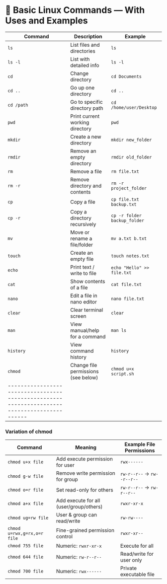 # 🐧 Basic Linux Commands — With Uses and Examples

| Command        | Description                            | Example                         |
|----------------|----------------------------------------|---------------------------------|
| `ls`           | List files and directories             | `ls`                            |
| `ls -l`        | List with detailed info                | `ls -l`                         |
| `cd`           | Change directory                       | `cd Documents`                  |
| `cd ..`        | Go up one directory                    | `cd ..`                         |
| `cd /path`     | Go to specific directory path          | `cd /home/user/Desktop`         |
| `pwd`          | Print current working directory        | `pwd`                           |
| `mkdir`        | Create a new directory                 | `mkdir new_folder`              |
| `rmdir`        | Remove an empty directory              | `rmdir old_folder`              |
| `rm`           | Remove a file                          | `rm file.txt`                   |
| `rm -r`        | Remove directory and contents          | `rm -r project_folder`          |
| `cp`           | Copy a file                            | `cp file.txt backup.txt`        |
| `cp -r`        | Copy a directory recursively           | `cp -r folder backup_folder`    |
| `mv`           | Move or rename a file/folder           | `mv a.txt b.txt`                |
| `touch`        | Create an empty file                   | `touch notes.txt`               |
| `echo`         | Print text / write to file             | `echo "Hello" >> file.txt`      |
| `cat`          | Show contents of a file                | `cat file.txt`                  |
| `nano`         | Edit a file in nano editor             | `nano file.txt`                 |
| `clear`        | Clear terminal screen                  | `clear`                         |
| `man`          | View manual/help for a command         | `man ls`                        |
| `history`      | View command history                   | `history`                       |
| `chmod`        | Change file permissions (see below)    | `chmod u+x script.sh`           |
|-------------------------------------------------------------------------------------------|

### Variation of chmod
| Command                     | Meaning                                 | Example File Permissions   |
| --------------------------- | --------------------------------------- | -------------------------- |
| `chmod u+x file`            | Add execute permission for user         | `rwx------`                |
| `chmod g-w file`            | Remove write permission for group       | `rw-r--r--` → `rw--r--r--` |
| `chmod o=r file`            | Set read-only for others                | `rw-r--r--` → `rw-r--r--`  |
| `chmod a+x file`            | Add execute for all (user/group/others) | `rwxr-xr-x`                |
| `chmod ug=rw file`          | User & group can read/write             | `rw-rw----`                |
| `chmod u=rwx,g=rx,o=r file` | Fine-grained permission control         | `rwxr-xr--`                |
| `chmod 755 file`            | Numeric: `rwxr-xr-x`                    | Execute for all            |
| `chmod 644 file`            | Numeric: `rw-r--r--`                    | Read/write for user only   |
| `chmod 700 file`            | Numeric: `rwx------`                    | Private executable file    |
